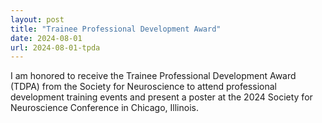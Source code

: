 ```yaml
---
layout: post
title: "Trainee Professional Development Award"
date: 2024-08-01
url: 2024-08-01-tpda
---
```


I am honored to receive the Trainee Professional Development Award (TDPA) from the Society for Neuroscience to attend professional development training events and present a poster at the 2024 Society for Neuroscience Conference in Chicago, Illinois. 
